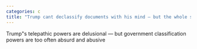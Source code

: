 ```yaml
---
categories: c
title: "Trump cant declassify documents with his mind — but the whole system is badly broken"
---
```

Trump"s telepathic powers are delusional — but government classification powers are too often absurd and abusive